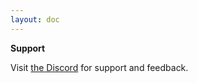 ```yaml
---
layout: doc
---
```


<b>Support</b>

Visit <a href="https://discord.com/channels/840947110262341633/1207007549405138968">the Discord</a> for support and feedback.